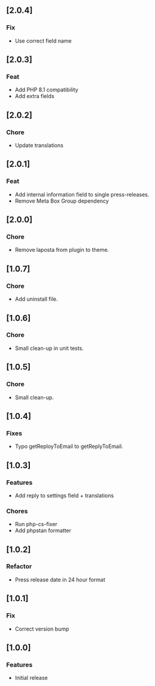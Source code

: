 ## [2.0.4]

### Fix

- Use correct field name

## [2.0.3]

### Feat

- Add PHP 8.1 compatibility
- Add extra fields

## [2.0.2]

### Chore

- Update translations

## [2.0.1]

### Feat

- Add internal information field to single press-releases.
- Remove Meta Box Group dependency

## [2.0.0]

### Chore

- Remove laposta from plugin to theme.

## [1.0.7]

### Chore

- Add uninstall file.

## [1.0.6]

### Chore

- Small clean-up in unit tests.

## [1.0.5]

### Chore

- Small clean-up.

## [1.0.4]

### Fixes

- Typo getReployToEmail to getReplyToEmail.

## [1.0.3]

### Features

- Add reply to settings field + translations

### Chores

- Run php-cs-fixer
- Add phpstan formatter

## [1.0.2]

### Refactor

- Press release date in 24 hour format

## [1.0.1]

### Fix

- Correct version bump

## [1.0.0]

### Features

- Initial release
